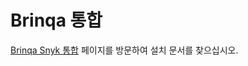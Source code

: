# Brinqa 통합

[Brinqa Snyk 통합](https://docs.brinqa.com/docs/connectors/snyk/) 페이지를 방문하여 설치 문서를 찾으십시오.
